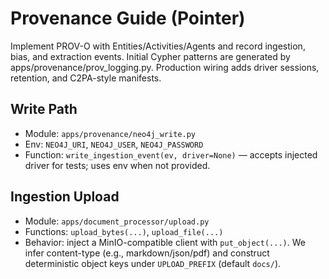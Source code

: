 # Provenance Guide (Pointer)

Implement PROV-O with Entities/Activities/Agents and record ingestion, bias, and extraction events.
Initial Cypher patterns are generated by apps/provenance/prov_logging.py.
Production wiring adds driver sessions, retention, and C2PA-style manifests.

## Write Path
- Module: `apps/provenance/neo4j_write.py`
- Env: `NEO4J_URI`, `NEO4J_USER`, `NEO4J_PASSWORD`
- Function: `write_ingestion_event(ev, driver=None)` — accepts injected driver for tests; uses env when not provided.

## Ingestion Upload
- Module: `apps/document_processor/upload.py`
- Functions: `upload_bytes(...)`, `upload_file(...)`
- Behavior: inject a MinIO-compatible client with `put_object(...)`. We infer content-type (e.g., markdown/json/pdf) and construct deterministic object keys under `UPLOAD_PREFIX` (default `docs/`).
